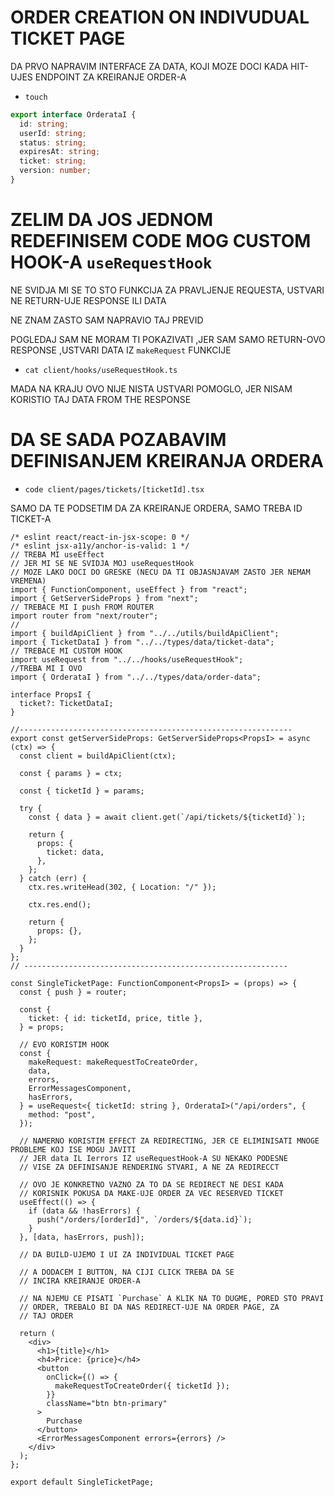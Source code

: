 # ORDER CREATION ON INDIVUDUAL TICKET PAGE

DA PRVO NAPRAVIM INTERFACE ZA DATA, KOJI MOZE DOCI KADA HIT-UJES ENDPOINT ZA KREIRANJE ORDER-A

- `touch `

```ts
export interface OrderataI {
  id: string;
  userId: string;
  status: string;
  expiresAt: string;
  ticket: string;
  version: number;
}

```

# ZELIM DA JOS JEDNOM REDEFINISEM CODE MOG CUSTOM HOOK-A `useRequestHook`

NE SVIDJA MI SE TO STO FUNKCIJA ZA PRAVLJENJE REQUESTA, USTVARI NE RETURN-UJE RESPONSE ILI DATA

NE ZNAM ZASTO SAM NAPRAVIO TAJ PREVID

POGLEDAJ SAM NE MORAM TI POKAZIVATI ,JER SAM SAMO RETURN-OVO RESPONSE ,USTVARI DATA IZ `makeRequest` FUNKCIJE

- `cat client/hooks/useRequestHook.ts`

MADA NA KRAJU OVO NIJE NISTA USTVARI POMOGLO, JER NISAM KORISTIO TAJ DATA FROM THE RESPONSE

# DA SE SADA POZABAVIM DEFINISANJEM KREIRANJA ORDERA

- `code client/pages/tickets/[ticketId].tsx`

SAMO DA TE PODSETIM DA ZA KREIRANJE ORDERA, SAMO TREBA ID TICKET-A

```tsx
/* eslint react/react-in-jsx-scope: 0 */
/* eslint jsx-a11y/anchor-is-valid: 1 */
// TREBA MI useEffect
// JER MI SE NE SVIDJA MOJ useRequestHook
// MOZE LAKO DOCI DO GRESKE (NECU DA TI OBJASNJAVAM ZASTO JER NEMAM VREMENA)
import { FunctionComponent, useEffect } from "react";
import { GetServerSideProps } from "next";
// TREBACE MI I push FROM ROUTER
import router from "next/router";
//
import { buildApiClient } from "../../utils/buildApiClient";
import { TicketDataI } from "../../types/data/ticket-data";
// TREBACE MI CUSTOM HOOK
import useRequest from "../../hooks/useRequestHook";
//TREBA MI I OVO
import { OrderataI } from "../../types/data/order-data";

interface PropsI {
  ticket?: TicketDataI;
}

//-------------------------------------------------------------
export const getServerSideProps: GetServerSideProps<PropsI> = async (ctx) => {
  const client = buildApiClient(ctx);

  const { params } = ctx;

  const { ticketId } = params;

  try {
    const { data } = await client.get(`/api/tickets/${ticketId}`);

    return {
      props: {
        ticket: data,
      },
    };
  } catch (err) {
    ctx.res.writeHead(302, { Location: "/" });

    ctx.res.end();

    return {
      props: {},
    };
  }
};
// -----------------------------------------------------------

const SingleTicketPage: FunctionComponent<PropsI> = (props) => {
  const { push } = router;

  const {
    ticket: { id: ticketId, price, title },
  } = props;

  // EVO KORISTIM HOOK
  const {
    makeRequest: makeRequestToCreateOrder,
    data,
    errors,
    ErrorMessagesComponent,
    hasErrors,
  } = useRequest<{ ticketId: string }, OrderataI>("/api/orders", {
    method: "post",
  });

  // NAMERNO KORISTIM EFFECT ZA REDIRECTING, JER CE ELIMINISATI MNOGE PROBLEME KOJ ISE MOGU JAVITI
  // JER data IL Ierrors IZ useRequestHook-A SU NEKAKO PODESNE
  // VISE ZA DEFINISANJE RENDERING STVARI, A NE ZA REDIRECCT

  // OVO JE KONKRETNO VAZNO ZA TO DA SE REDIRECT NE DESI KADA
  // KORISNIK POKUSA DA MAKE-UJE ORDER ZA VEC RESERVED TICKET
  useEffect(() => {
    if (data && !hasErrors) {
      push("/orders/[orderId]", `/orders/${data.id}`);
    }
  }, [data, hasErrors, push]);

  // DA BUILD-UJEMO I UI ZA INDIVIDUAL TICKET PAGE

  // A DODACEM I BUTTON, NA CIJI CLICK TREBA DA SE
  // INCIRA KREIRANJE ORDER-A

  // NA NJEMU CE PISATI `Purchase` A KLIK NA TO DUGME, PORED STO PRAVI
  // ORDER, TREBALO BI DA NAS REDIRECT-UJE NA ORDER PAGE, ZA
  // TAJ ORDER

  return (
    <div>
      <h1>{title}</h1>
      <h4>Price: {price}</h4>
      <button
        onClick={() => {
          makeRequestToCreateOrder({ ticketId });
        }}
        className="btn btn-primary"
      >
        Purchase
      </button>
      <ErrorMessagesComponent errors={errors} />
    </div>
  );
};

export default SingleTicketPage;

```
